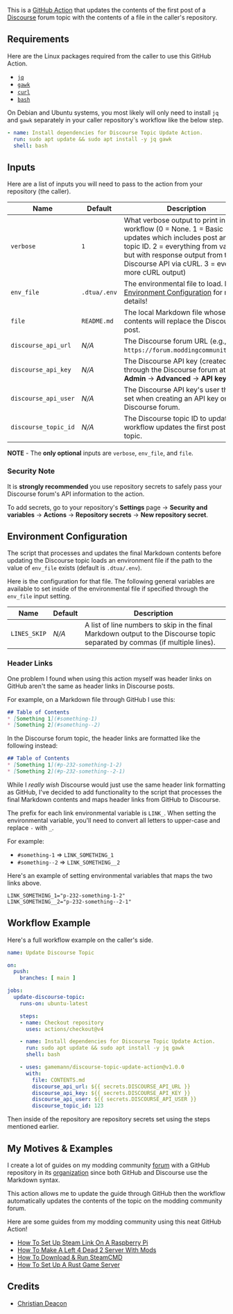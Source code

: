 This is a [GitHub Action](https://github.com/features/actions) that updates the contents of the first post of a [Discourse](https://www.discourse.org/) forum topic with the contents of a file in the caller's repository.

## Requirements
Here are the Linux packages required from the caller to use this GitHub Action.

* [`jq`](https://jqlang.org/)
* [`gawk`](https://man7.org/linux/man-pages/man1/gawk.1.html)
* [`curl`](https://curl.se/)
* [`bash`](https://en.wikipedia.org/wiki/Bash_(Unix_shell))

On Debian and Ubuntu systems, you most likely will only need to install `jq` and `gawk` separately in your caller repository's workflow like the below step.

```yaml
- name: Install dependencies for Discourse Topic Update Action.
  run: sudo apt update && sudo apt install -y jq gawk
  shell: bash
```

## Inputs
Here are a list of inputs you will need to pass to the action from your repository (the caller). 

| Name | Default | Description |
| ---- | ------- | ----------- |
| `verbose` | `1` | What verbose output to print in the workflow (0 = None. 1 = Basic updates which includes post and topic ID. 2 = everything from value 1, but with response output from the Discourse API via cURL. 3 = even more cURL output) |
| `env_file` | `.dtua/.env` | The environmental file to load. Look at [Environment Configuration](#environment-configuration) for more details! |
| `file` | `README.md` | The local Markdown file whose contents will replace the Discourse post. |
| `discourse_api_url` | *N/A* | The Discourse forum URL (e.g., `https://forum.moddingcommunity.com`). |
| `discourse_api_key` | *N/A* | The Discourse API key (created through the Discourse forum at **Admin** -> **Advanced** -> **API keys**). |
| `discourse_api_user` | *N/A* | The Discourse API key's user that is set when creating an API key on the Discourse forum. |
| `discourse_topic_id` | *N/A* | The Discourse topic ID to update. The workflow updates the first post of the topic. |

**NOTE** - The **only optional** inputs are `verbose`, `env_file`, and `file`.

### Security Note
It is **strongly recommended** you use repository secrets to safely pass your Discourse forum's API information to the action.

To add secrets, go to your repository's **Settings** page -> **Security and variables** -> **Actions** -> **Repository secrets** -> **New repository secret**.

## Environment Configuration
The script that processes and updates the final Markdown contents before updating the Discourse topic loads an environment file if the path to the value of `env_file` exists (default is `.dtua/.env`).

Here is the configuration for that file. The following general variables are available to set inside of the environmental file if specified through the `env_file` input setting.

| Name | Default | Description |
| ---- | ------- | ----------- |
| `LINES_SKIP` | *N/A* | A list of line numbers to skip in the final Markdown output to the Discourse topic separated by commas (if multiple lines). |

### Header Links
One problem I found when using this action myself was header links on GitHub aren't the same as header links in Discourse posts.

For example, on a Markdown file through GitHub I use this:

```markdown
## Table of Contents 
* [Something 1](#something-1)
* [Something 2](#something--2)
```

In the Discourse forum topic, the header links are formatted like the following instead:

```markdown
## Table of Contents 
* [Something 1](#p-232-something-1-2)
* [Something 2](#p-232-something--2-1)
```

While I *really wish* Discourse would just use the same header link formatting as GitHub, I've decided to add functionality to the script that processes the final Markdown contents and maps header links from GitHub to Discourse.

The prefix for each link environmental variable is `LINK_`. When setting the environmental variable, you'll need to convert all letters to upper-case and replace `-` with `_`.

For example:

* `#something-1` => `LINK_SOMETHING_1`
* `#something--2` => `LINK_SOMETHING__2`

Here's an example of setting environmental variables that maps the two links above.

```
LINK_SOMETHING_1="p-232-something-1-2"
LINK_SOMETHING__2="p-232-something--2-1"
```

## Workflow Example
Here's a full workflow example on the caller's side.

```yaml
name: Update Discourse Topic

on:
  push:
    branches: [ main ]

jobs:
  update-discourse-topic:
    runs-on: ubuntu-latest

    steps:
    - name: Checkout repository
      uses: actions/checkout@v4

    - name: Install dependencies for Discourse Topic Update Action.
      run: sudo apt update && sudo apt install -y jq gawk
      shell: bash

    - uses: gamemann/discourse-topic-update-action@v1.0.0
      with:
        file: CONTENTS.md
        discourse_api_url: ${{ secrets.DISCOURSE_API_URL }}
        discourse_api_key: ${{ secrets.DISCOURSE_API_KEY }}
        discourse_api_user: ${{ secrets.DISCOURSE_API_USER }}
        discourse_topic_id: 123
```

Then inside of the repository are repository secrets set using the steps mentioned earlier.

## My Motives & Examples
I create a lot of guides on my modding community [forum](https://forum.moddingcommunity.com) with a GitHub repository in its [organization](https://github.com/modcommunity) since both GitHub and Discourse use the Markdown syntax.

This action allows me to update the guide through GitHub then the workflow automatically updates the contents of the topic on the modding community forum.

Here are some guides from my modding community using this neat GitHub Action!

* [How To Set Up Steam Link On A Raspberry Pi](https://github.com/modcommunity/steam-link-with-raspberry-pi-setup/tree/26e602970ed7af1ed42e92f4532effb87ba8c9eb)
* [How To Make A Left 4 Dead 2 Server With Mods](https://github.com/modcommunity/how-to-make-a-l4d2-server-with-mods/tree/6cb7257ca4ee4a7304c96d5168401f5dcd11f75e)
* [How To Download & Run SteamCMD](https://github.com/modcommunity/how-to-download-and-run-steamcmd/tree/9e4e72156339480fabbf98a79dd44aea8b0ceb1f)
* [How To Set Up A Rust Game Server](https://github.com/modcommunity/how-to-set-up-a-rust-game-server/tree/26def7a5d285175ff58eaad89c264f39dd3cd37a)

## Credits
* [Christian Deacon](https://github.com/gamemann)
